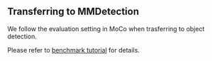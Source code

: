 ## Transferring to MMDetection

We follow the evaluation setting in MoCo when trasferring to object detection.

Please refer to [benchmark tutorial](https://github.com/Westlake-AI/openmixup/blob/main/docs/en/tutorials/ssl_detection.md) for details.
